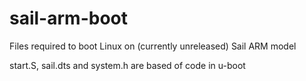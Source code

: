 # sail-arm-boot

Files required to boot Linux on (currently unreleased) Sail ARM model

start.S, sail.dts and system.h are based of code in u-boot
